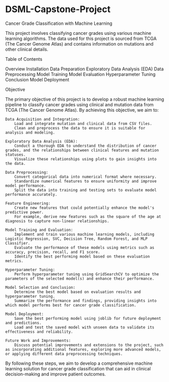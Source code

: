 # DSML-Capstone-Project
Cancer Grade Classification with Machine Learning

This project involves classifying cancer grades using various machine learning algorithms. The data used for this project is sourced from TCGA (The Cancer Genome Atlas) and contains information on mutations and other clinical details.


Table of Contents

 Overview
 Installation
 Data Preparation
 Exploratory Data Analysis (EDA)
 Data Preprocessing
 Model Training
 Model Evaluation
 Hyperparameter Tuning
 Conclusion
 Model Deployment


Objective

The primary objective of this project is to develop a robust machine learning pipeline to classify cancer grades using clinical and mutation data from TCGA (The Cancer Genome Atlas). By achieving this objective, we aim to:

    Data Acquisition and Integration:
        Load and integrate mutation and clinical data from CSV files.
        Clean and preprocess the data to ensure it is suitable for analysis and modeling.

    Exploratory Data Analysis (EDA):
        Conduct a thorough EDA to understand the distribution of cancer grades, and the relationships between clinical features and mutation statuses.
        Visualize these relationships using plots to gain insights into the data.

    Data Preprocessing:
        Convert categorical data into numerical format where necessary.
        Standardize numerical features to ensure uniformity and improve model performance.
        Split the data into training and testing sets to evaluate model performance accurately.

    Feature Engineering:
        Create new features that could potentially enhance the model's predictive power.
        For example, derive new features such as the square of the age at diagnosis to capture non-linear relationships.

    Model Training and Evaluation:
        Implement and train various machine learning models, including Logistic Regression, SVC, Decision Tree, Random Forest, and MLP Classifier.
        Evaluate the performance of these models using metrics such as accuracy, precision, recall, and F1 score.
        Identify the best performing model based on these evaluation metrics.

    Hyperparameter Tuning:
        Perform hyperparameter tuning using GridSearchCV to optimize the parameters of the selected model(s) and enhance their performance.

    Model Selection and Conclusion:
        Determine the best model based on evaluation results and hyperparameter tuning.
        Summarize the performance and findings, providing insights into which model performs best for cancer grade classification.

    Model Deployment:
        Save the best performing model using joblib for future deployment and predictions.
        Load and test the saved model with unseen data to validate its effectiveness and reliability.

    Future Work and Improvements:
        Discuss potential improvements and extensions to the project, such as incorporating additional features, exploring more advanced models, or applying different data preprocessing techniques.
        
By following these steps, we aim to develop a comprehensive machine learning solution for cancer grade classification that can aid in clinical decision-making and improve patient outcomes.

